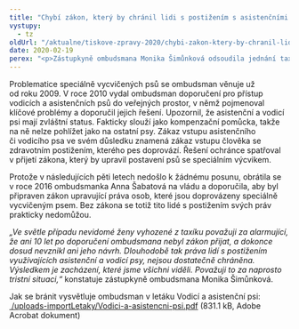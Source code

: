```yaml
---
title: "Chybí zákon, který by chránil lidi s postižením s asistenčními a vodicími psy"
vystupy:
  - tz
oldUrl: "/aktualne/tiskove-zpravy-2020/chybi-zakon-ktery-by-chranil-lidi-s-postizenim-s-asistencnimi-a-vodicimi-psy/"
date: 2020-02-19
perex: "<p>Zástupkyně ombudsmana Monika Šimůnková odsoudila jednání taxikáře, který vyhodil nevidomou ženu z vozu kvůli tomu, že ji doprovázel vodicí pes. Tento případ podle ní ilustruje důsledky dlouhodobě chybějícího zákona, který by upravoval postavení vodicích a asistenčních psů.</p>"
---
```


<!-- imported from the old website -->

<p>Problematice speciálně vycvičených psů se ombudsman věnuje už od roku 2009. V roce 2010 vydal ombudsman doporučení pro přístup vodicích a asistenčních psů do veřejných prostor, v němž pojmenoval klíčové problémy a doporučil jejich řešení. Upozornil, že asistenční a vodicí psi mají zvláštní status. Fakticky slouží jako kompenzační pomůcka, takže na ně nelze pohlížet jako na ostatní psy. Zákaz vstupu asistenčního či vodicího psa ve svém důsledku znamená zákaz vstupu člověka se zdravotním postižením, kterého pes doprovází. Řešení ochránce spatřoval v přijetí zákona, který by upravil postavení psů se speciálním výcvikem.</p> <p>Protože v následujících pěti letech nedošlo k žádnému posunu, obrátila se v roce 2016 ombudsmanka Anna Šabatová na vládu a doporučila, aby byl připraven zákon upravující práva osob, které jsou doprovázeny speciálně vycvičeným psem. Bez zákona se totiž tito lidé s postižením svých práv prakticky nedomůžou.</p> <p><i>„Ve světle případu nevidomé ženy vyhozené z taxíku považuji za alarmující, že ani 10 let po doporučení ombudsmana nebyl zákon přijat, a dokonce dosud nevznikl ani jeho návrh. Dlouhodobě tak práva lidí s postižením využívajících asistenční a vodicí psy, nejsou dostatečně chráněna. Výsledkem je zacházení, které jsme všichni viděli. Považuji to za naprosto tristní situaci,“</i> konstatuje zástupkyně ombudsmana Monika Šimůnková.</p> Jak se bránit vysvětluje ombudsman v letáku Vodicí a asistenční psi: <a title="Otevření do nového okna" href="/uploads-importLetaky/Vodici-a-asistencni-psi.pdf" target="_blank"><img alt="" src="https://test.ochrance.cz/typo3/ext/od_linkdesc/icons/pdf.gif" class="od_linkdesc_icon" /> /uploads-importLetaky/Vodici-a-asistencni-psi.pdf</a> (831.1 kB, Adobe Acrobat dokument)
